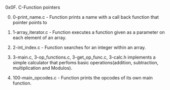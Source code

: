 0x0F. C-Function pointers


0. 0-print_name.c - Function prints a name with a call back function that pointer points to

1. 1-array_iterator.c - Function executes a function given as a parameter on each element of an array.

2. 2-int_index.c - Function searches for an integer within an array.

3. 3-main.c, 3-op_functions.c, 3-get_op_func.c, 3-calc.h implements a simple calculator that perfoms basic operations(addition, subtraction, multiplication and Modulos).

4. 100-main_opcodes.c - Function prints the opcodes of its own main function.